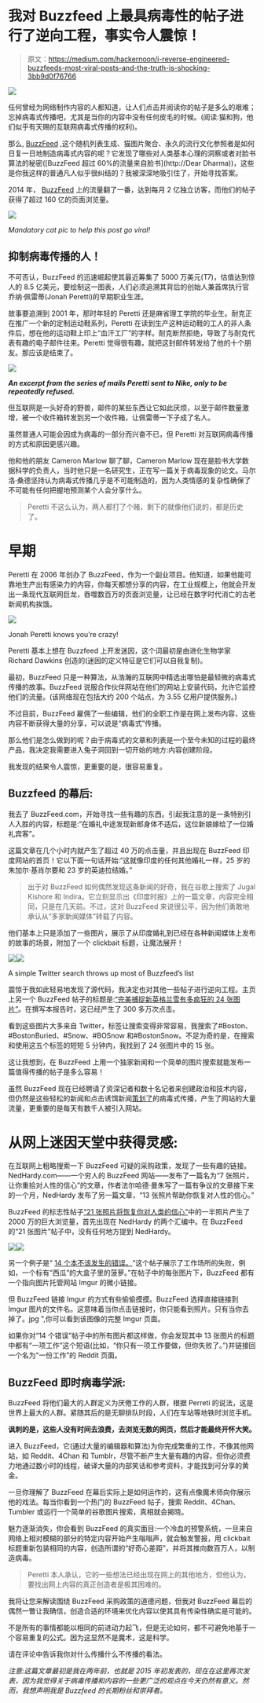 # 我对 Buzzfeed 上最具病毒性的帖子进行了逆向工程，事实令人震惊！

> 原文：<https://medium.com/hackernoon/i-reverse-engineered-buzzfeeds-most-viral-posts-and-the-truth-is-shocking-3bb9d0f76766>

![](img/08cadca8e25ec37b328b6e96513e8b49.png)

任何曾经为网络制作内容的人都知道，让人们点击并阅读你的帖子是多么的艰难；忘掉病毒式传播吧，尤其是当你的内容中没有任何皮毛的时候。(阅读:猫和狗，他们似乎有天赐的互联网病毒式传播的权利)。

那么, [BuzzFeed](http://www.buzzfeed.com/?country=us) ,这个随机列表生成、猫图片聚合、永久的流行文化参照者是如何日复一日地制造病毒式内容的呢？它发现了哪些对人类基本心理的洞察或者对脸书算法的秘密([BuzzFeed 超过 60%的流量来自脸书](http://Dear Dharma))，这些是你我这样的普通凡人似乎很纠结的？我被深深地吸引住了，开始寻找答案。

2014 年， [BuzzFeed](https://hackernoon.com/tagged/buzzfeed) 上的流量翻了一番，达到每月 2 亿独立访客，而他们的帖子获得了超过 160 亿的页面浏览量。

![](img/a8baf5129fc8fae36970b1cfacb360fd.png)

*Mandatory cat pic to help this post go viral!*

## 抑制病毒传播的人！

不可否认，BuzzFeed 的迅速崛起使其最近筹集了 5000 万美元(T7)，估值达到惊人的 8.5 亿美元，要绘制这一图表，人们必须追溯其背后的创始人兼首席执行官乔纳·佩雷蒂(Jonah Peretti)的早期职业生涯。

故事要追溯到 2001 年，那时年轻的 Peretti 还是麻省理工学院的毕业生。耐克正在推广一个新的定制运动鞋系列，Peretti 在读到生产这种运动鞋的工人的非人条件后，想在他的运动鞋上印上“血汗工厂”的字样。耐克断然拒绝，导致了与耐克代表有趣的电子邮件往来。Peretti 觉得很有趣，就把这封邮件转发给了他的十个朋友。那应该是结束了。

![](img/23e4f1b23a8bdd104710d25457bb29b0.png)

***An excerpt from the series of mails Peretti sent to Nike, only to be repeatedly refused.***

但互联网是一头好奇的野兽，邮件的某些东西让它如此厌烦，以至于邮件数量激增，被一个收件箱转发到另一个收件箱，让佩雷蒂一下子成了名人。

虽然普通人可能会因成为病毒的一部分而兴奋不已，但 Peretti 对互联网病毒传播的方式和原因更感兴趣。

他和他的朋友 Cameron Marlow 聊了聊，Cameron Marlow 现在是脸书大学数据科学的负责人，当时他只是一名研究生，正在写一篇关于病毒现象的论文。马尔洛·桑德坚持认为病毒式传播几乎是不可能制造的，因为人类情感的复杂性确保了不可能有任何把握地预测某个人会分享什么。

> Peretti 不这么认为，两人都打了个赌，剩下的就像他们说的，都是历史了。

# 早期

Peretti 在 2006 年创办了 BuzzFeed，作为一个副业项目。他知道，如果他能可靠地生产出有感染力的内容，你每天都想分享的内容，在工业规模上，他就会开发出一条现代互联网巨龙，吞噬数百万的页面浏览量，让已经在数字时代消亡的古老新闻机构挨饿。

![](img/bc046b7505a1eb366249b66928c4a60f.png)

Jonah Peretti knows you’re crazy!

Peretti 基本上想在 Buzzfeed 上开发迷因，这个词最初是由进化生物学家 Richard Dawkins 创造的(迷因的定义特征是它们可以自我复制)。

最初，BuzzFeed 只是一种算法，从浩瀚的互联网中精选出哪怕是最轻微的病毒式传播的故事。BuzzFeed 说服合作伙伴网站在他们的网站上安装代码，允许它监控他们的流量。(该网络现在包括大约 200 个站点，为 3.55 亿用户提供服务。)

不过目前，BuzzFeed 雇佣了一些编辑，他们的全职工作是在网上发布内容，这些内容不断获得大量的分享，可以说是“病毒式”传播。

那么他们是怎么做到的呢？由于病毒式的文章和列表是一个至今未知的过程的最终产品，我决定我需要进入兔子洞回到一切开始的地方:内容创建阶段。

我发现的结果令人震惊，更重要的是，很容易重复。

## Buzzfeed 的幕后:

我去了 BuzzFeed.com，开始寻找一些有趣的东西。引起我注意的是一条特别引人入胜的内容，标题是:“在婚礼中途发现新郎身体不适后，这位新娘嫁给了一位婚礼宾客”。

这篇文章在几个小时内就产生了超过 40 万的点击量，并且出现在 BuzzFeed 印度网站的首页！它以下面一句话开始:“这就像印度的任何其他婚礼一样，25 岁的朱加尔·基肖尔要和 23 岁的英迪拉结婚。”

> 出于对 BuzzFeed 如何偶然发现这条新闻的好奇，我在谷歌上搜索了 Jugal Kishore 和 Indira。它立刻显示出《印度时报》上的一篇文章，内容完全相同，只是在几天前。不过，这对 BuzzFeed 来说很公平，因为他们勇敢地承认从“多家新闻媒体”转载了内容。

他们基本上只是添加了一些图片，展示了从印度婚礼到已经在各种新闻媒体上发布的故事的场景，附加了一个 clickbait 标题，让魔法展开！

![](img/81150fdb30efa5672a3c6508be7e7866.png)![](img/5e201212f9210d2776b42f47af95f6b5.png)

A simple Twitter search throws up most of Buzzfeed’s list

震惊于我如此轻易地发现了源代码，我决定也对其他一些帖子进行逆向工程。主页上另一个 BuzzFeed 帖子的标题是:[“完美捕捉新英格兰雪有多疯狂的 24 张图片”](http://www.buzzfeed.com/mjs538/please-stop-snowing#.ji9mpJX4b)。在撰写本报告时，这已经产生了 300 多万次点击。

看到这些图片大多来自 Twitter，标签让搜索变得非常容易，我搜索了#Boston、#BostonBuried、#Snow、#BOSnow 和#BostonSnow。不足为奇的是，在搜索和使用这五个标签的短短 5 分钟内，我找到了 24 张图片中的 15 张。

这让我想到，在 BuzzFeed 上用一个独家新闻和一个简单的图片搜索就能发布一篇值得传播的帖子是多么容易！

虽然 BuzzFeed 现在已经聘请了资深记者和数十名记者来创建政治和技术内容，但仍然是这些轻松的新闻和点击诱饵新闻[策划了](https://hackernoon.com/tagged/engineered)的病毒式传播，产生了网站的大量流量，更重要的是每天有数千人被引入网站。

# 从网上迷因天堂中获得灵感:

在互联网上粗略搜索一下 BuzzFeed 可疑的采购政策，发现了一些有趣的链接。NedHardy.com——一个穷人的 BuzzFeed 网站——发布了一篇名为“7 张照片，让你重拾对人性的信心”的文章，作者法尔哈德·曼朱写了一篇有争议的文章接下来的一个月，NedHardy 发布了另一篇文章，“13 张照片帮助你恢复对人性的信心。”

BuzzFeed 的标志性帖子[“21 张照片将恢复你对人类的信心”](http://www.buzzfeed.com/expresident/pictures-that-will-restore-your-faith-in-humanity#.rv5VnDGAX)中的一半照片产生了 2000 万的巨大浏览量，首先出现在 NedHardy 的两个汇编中。在 BuzzFeed 的“21 张图片”帖子中，没有任何地方提到 NedHardy。

![](img/4442edc2ea73c383678ffabd5ea8ad83.png)![](img/0f2d513064a21e98ed7fab56e2f625ac.png)

另一个例子是“ [14 个本不该发生的错误。](http://www.buzzfeed.com/samir/the-biggest-job-fails-ever#.uk5X43JoW)“这个帖子展示了工作场所的失败，例如，一个标有“西瓜”的大盒子里的菠萝。”在帖子中的每张图片下，BuzzFeed 都有一个指向图片托管网站 Imgur 的微小链接。

但 BuzzFeed 链接 Imgur 的方式有些偷偷摸摸。BuzzFeed 选择直接链接到 Imgur 图片的文件名。这意味着当你点击链接时，你只能看到照片。只有当你去掉了。jpg ",你可以看到该图像的完整 Imgur 页面。

如果你对“14 个错误”帖子中的所有图片都这样做，你会发现其中 13 张图片的标题中都有“一项工作”这个短语(比如，“你只有一项工作要做，但你失败了。”)并链接回一个名为“一份工作”的 Reddit 页面。

## BuzzFeed 即时病毒学派:

BuzzFeed 将他们最大的人群定义为厌倦工作的人群，根据 Perreti 的说法，这是世界上最大的人群。紧随其后的是无聊排队时段，人们在车站等地铁时浏览手机。

**讽刺的是，这些人没有时间去浪费，去浏览无数的网页，然后才能最终开怀大笑。**

进入 BuzzFeed，它(通过大量的编辑器和算法)为你完成繁重的工作，不像其他网站，如 Reddit、4Chan 和 Tumblr，尽管不断产生大量有趣的内容，但你必须费力地通过数小时的线程，破译大量的内部笑话和参考资料，才能找到可分享的黄金。

一旦你理解了 BuzzFeed 在幕后实际上是如何运作的，这有点像魔术师向你展示他的戏法。每当你看到一个热门的 BuzzFeed 帖子，搜索 Reddit、4Chan、Tumbler 或运行一个简单的谷歌图片搜索，真相就会揭晓。

魅力逐渐消失，你会看到 BuzzFeed 的真实面目:一个冷血的预警系统，一旦来自网络上相对模糊的部分的特定内容开始产生嗡嗡声，就会触发警报，用 clickbait 标题重新包装相同的内容，创造所谓的“好奇心差距”，并将其推向数百万人，以制造病毒。

> Peretti 本人承认，它的一些想法已经出现在网上的其他地方，但他认为，要找出网上内容的真正创造者是极其困难的。

我将让您来解读围绕 BuzzFeed 采购政策的道德问题，但我对 BuzzFeed 幕后的偶然一瞥让我确信，创造合适的环境来优化内容以使其具有传染性确实是可能的。

不是所有的事情都能以相同的前进动力起飞，但是无论如何，都不可避免地基于一个容易重复的公式。因为这显然不是魔术，这是科学。

请在评论中告诉我你对什么传播什么不传播的看法。

*注意:这篇文章最初是我在两年前，也就是 2015 年初发表的，现在在这里再次发表，因为我觉得关于病毒传播和内容的一些更广泛的观点在今天仍然有意义。然而，我想声明我是 Buzzfeed 的长期粉丝和崇拜者。*